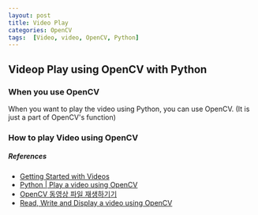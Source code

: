 ```yaml
---
layout: post
title: Video Play
categories: OpenCV
tags:  [Video, video, OpenCV, Python]
---
```


## Videop Play using OpenCV with Python

### When you use OpenCV
When you want to play the video using Python, you can use OpenCV.
(It is just a part of OpenCV's function)

### How to play Video using OpenCV


##### References
- [Getting Started with Videos](https://docs.opencv.org/4.x/dd/d43/tutorial_py_video_display.html)
- [Python | Play a video using OpenCV](https://www.geeksforgeeks.org/python-play-a-video-using-opencv/)
- [OpenCV 동영상 파일 재생하기기](https://scribblinganything.tistory.com/491)
- [Read, Write and Display a video using OpenCV](https://learnopencv.com/read-write-and-display-a-video-using-opencv-cpp-python/)